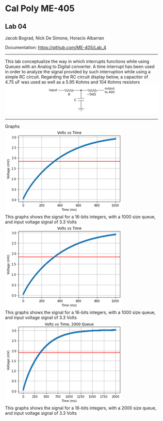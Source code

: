 # Cal Poly ME-405
## Lab 04
Jacob Bograd, Nick De Simone, Horacio Albarran

Documentation: https://github.com/ME-405/Lab_4

---

This lab conceptualize the way in which interrupts functions while using Queues with an Analog to Digital converter.
A time interrupt has been used in order to analyze the signal provided by such interruption while using a simple RC circuit.
Regarding the RC circuit display below, a capacitor of 4.75 uF was used as well as a 5.95 Kohms and 104 Kohms resistors
![RC-Circuit](Images/rc_circuit.png) 

---
Graphs  
![16-bits, Queue 1000, trial #1](Images/Figure_6.png)  
This graphs shows the signal for a 16-bits integers, with a 1000 size queue, and input voltage signal of 3.3 Volts   
![16-bits, Queue 1000, trial #2](Images/Figure_7.png)  
This graphs shows the signal for a 16-bits integers, with a 1000 size queue, and input voltage signal of 3.3 Volts  
![16-bits, Queue 2000](Images/Queue=2000.png)  
This graphs shows the signal for a 16-bits integers, with a 2000 size queue, and input voltage signal of 3.3 Volts  
